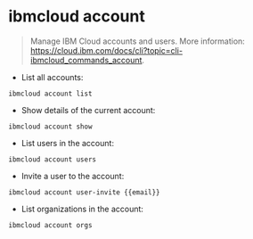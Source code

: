 # ibmcloud account

> Manage IBM Cloud accounts and users.
> More information: <https://cloud.ibm.com/docs/cli?topic=cli-ibmcloud_commands_account>.

- List all accounts:

`ibmcloud account list`

- Show details of the current account:

`ibmcloud account show`

- List users in the account:

`ibmcloud account users`

- Invite a user to the account:

`ibmcloud account user-invite {{email}}`

- List organizations in the account:

`ibmcloud account orgs`
